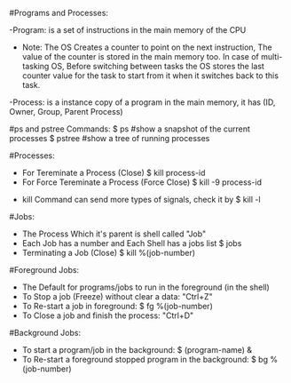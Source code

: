 #Programs and Processes:

-Program: is a set of instructions in the main memory of the CPU
* Note: The OS Creates a counter to point on the next instruction, The value of the counter is stored in the main memory too.
In case of multi-tasking OS, Before switching between tasks the OS stores the last counter value for the task to start from it when it switches back to this task.

-Process: is a instance copy of a program in the main memory, it has (ID, Owner, Group, Parent Process)

#ps and pstree Commands:
$ ps     #show a snapshot of the current processes
$ pstree   #show a tree of running processes

#Processes:
- For Tereminate a Process (Close)   $ kill process-id
- For Force Tereminate a Process (Force Close)   $ kill -9 process-id
* kill Command can send more types of signals, check it by  $ kill -l

#Jobs:
- The Process Which it's parent is shell called "Job"
- Each Job has a number and Each Shell has a jobs list  $ jobs
- Terminating a Job (Close)  $ kill %(job-number)

#Foreground Jobs:
- The Default for programs/jobs to run in the foreground (in the shell)
- To Stop a job (Freeze) without clear a data: "Ctrl+Z"
- To Re-start a job in foreground: $ fg %(job-number)
- To Close a job and finish the process: "Ctrl+D"

#Background Jobs:
- To start a program/job in the background: $ (program-name) &
- To Re-start a foreground stopped program in the background: $ bg %(job-number)
